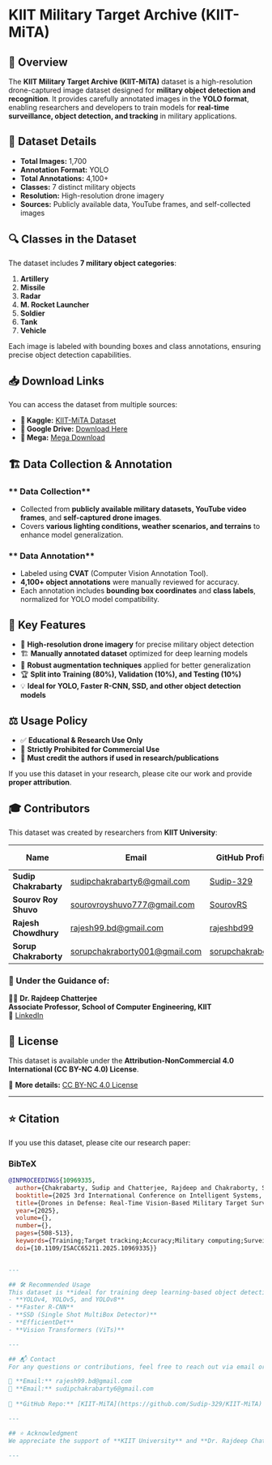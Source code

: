 # KIIT Military Target Archive (KIIT-MiTA)

## 📌 Overview
The **KIIT Military Target Archive (KIIT-MiTA)** dataset is a high-resolution drone-captured image dataset designed for **military object detection and recognition**. It provides carefully annotated images in the **YOLO format**, enabling researchers and developers to train models for **real-time surveillance, object detection, and tracking** in military applications.

## 📂 Dataset Details
- **Total Images:** 1,700  
- **Annotation Format:** YOLO  
- **Total Annotations:** 4,100+  
- **Classes:** 7 distinct military objects  
- **Resolution:** High-resolution drone imagery  
- **Sources:** Publicly available data, YouTube frames, and self-collected images  

## 🔍 Classes in the Dataset
The dataset includes **7 military object categories**:

1. **Artillery**  
2. **Missile**  
3. **Radar**  
4. **M. Rocket Launcher**  
5. **Soldier**  
6. **Tank**  
7. **Vehicle**  

Each image is labeled with bounding boxes and class annotations, ensuring precise object detection capabilities.

## 📥 Download Links
You can access the dataset from multiple sources:

- **📌 Kaggle:** [KIIT-MiTA Dataset](https://www.kaggle.com/datasets/sudipchakrabarty/kiit-mita/data)  
- **📌 Google Drive:** [Download Here](https://drive.google.com/drive/folders/1fZ_B0lIpVgThWAEi3BPSNnUPr1j3eCiN?usp=drive_link)  
- **📌 Mega:** [Mega Download](https://mega.nz/folder/hesAGKZT#PGPJeQjWy3oQL9nyhBqt5g)  

## 🏗 Data Collection & Annotation
### ** Data Collection**
- Collected from **publicly available military datasets, YouTube video frames**, and **self-captured drone images**.  
- Covers **various lighting conditions, weather scenarios, and terrains** to enhance model generalization.  

### ** Data Annotation**
- Labeled using **CVAT** (Computer Vision Annotation Tool).  
- **4,100+ object annotations** were manually reviewed for accuracy.  
- Each annotation includes **bounding box coordinates** and **class labels**, normalized for YOLO model compatibility.  


## 🎯 Key Features
- 📸 **High-resolution drone imagery** for precise military object detection  
- 🏗 **Manually annotated dataset** optimized for deep learning models  
- 🔄 **Robust augmentation techniques** applied for better generalization  
- 🏆 **Split into Training (80%), Validation (10%), and Testing (10%)**  
- 💡 **Ideal for YOLO, Faster R-CNN, SSD, and other object detection models**  

## ⚖️ Usage Policy
- ✅ **Educational & Research Use Only**  
- 🚫 **Strictly Prohibited for Commercial Use**  
- 🔗 **Must credit the authors if used in research/publications**  

If you use this dataset in your research, please cite our work and provide **proper attribution**.

## 🎓 Contributors
This dataset was created by researchers from **KIIT University**:

| Name                  | Email                              | GitHub Profile                           | LinkedIn Profile |
|-----------------------|----------------------------------|------------------------------------------|------------------|
| **Sudip Chakrabarty** | sudipchakrabarty6@gmail.com      | [Sudip-329](https://github.com/Sudip-329) | [LinkedIn](https://www.linkedin.com/in/sudipchakrabarty329) |
| **Sourov Roy Shuvo**  | sourovroyshuvo777@gmail.com      | [SourovRS](https://github.com/SourovRS)  | [LinkedIn](https://www.linkedin.com/in/sourov-roy-shuvo-292582255) |
| **Rajesh Chowdhury**  | rajesh99.bd@gmail.com           | [rajeshbd99](https://github.com/rajeshbd99) | [LinkedIn](https://www.linkedin.com/in/rajesh-chowdhury-361360224) |
| **Sorup Chakraborty** | sorupchakraborty001@gmail.com   | [sorupchakraborty](https://github.com/sorupchakraborty) | [LinkedIn](https://www.linkedin.com/in/sorupchakraborty) |

### **🔹 Under the Guidance of:**  
👨‍🏫 **Dr. Rajdeep Chatterjee**  
**Associate Professor, School of Computer Engineering, KIIT**  
🔗 [LinkedIn](https://www.linkedin.com/in/rajdeep-chatterjee-ph-d-60352325)  

## 📜 License
This dataset is available under the **Attribution-NonCommercial 4.0 International (CC BY-NC 4.0) License**.

🔗 **More details:** [CC BY-NC 4.0 License](https://creativecommons.org/licenses/by-nc/4.0/)

---

## ⭐ Citation
If you use this dataset, please cite our research paper:
### BibTeX

```bibtex
@INPROCEEDINGS{10969335,
  author={Chakrabarty, Sudip and Chatterjee, Rajdeep and Chakraborty, Sorup and Roy Shuvo, Sourov and Chowdhury, Rajesh},
  booktitle={2025 3rd International Conference on Intelligent Systems, Advanced Computing and Communication (ISACC)}, 
  title={Drones in Defense: Real-Time Vision-Based Military Target Surveillance and Tracking}, 
  year={2025},
  volume={},
  number={},
  pages={508-513},
  keywords={Training;Target tracking;Accuracy;Military computing;Surveillance;Computational modeling;Radar tracking;Real-time systems;Drones;Videos;Drone;KIIT-MiTA;Military;Object Detection;YOLOv11;Tracking},
  doi={10.1109/ISACC65211.2025.10969335}}


---

## 🛠 Recommended Usage
This dataset is **ideal for training deep learning-based object detection models** such as:
- **YOLOv4, YOLOv5, and YOLOv8**
- **Faster R-CNN**
- **SSD (Single Shot MultiBox Detector)**
- **EfficientDet**
- **Vision Transformers (ViTs)**

---

## 📬 Contact
For any questions or contributions, feel free to reach out via email or connect on LinkedIn.

📧 **Email:** rajesh99.bd@gmail.com
📧 **Email:** sudipchakrabarty6@gmail.com  
 
🔗 **GitHub Repo:** [KIIT-MiTA](https://github.com/Sudip-329/KIIT-MiTA)

---

## ⭐ Acknowledgment
We appreciate the support of **KIIT University** and **Dr. Rajdeep Chatterjee** sir for facilitating this research and providing computational resources for dataset preparation.

---



